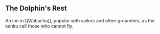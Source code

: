 ## The Dolphin's Rest

An inn in [[Wahacha]], popular with sailors and other grounders, as the kenku call those who cannot fly. 
